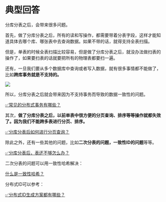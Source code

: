 # 典型回答


分库分表之后，会带来很多问题。



首先，做了分库分表之后，所有的读和写操作，都需要带着分表字段，这样才能知道具体去哪个库、哪张表中去查询数据。如果不带的话，就得支持全表扫描。



但是，单表的时候全表扫描比较容易，但是做了分库分表之后，就没办法做扫表的操作了，如果要扫表的话就要把所有的物理表都要扫一遍。



还有，一旦我们要从多个数据库中查询或者写入数据，就有很多事情都不能做了，比如**跨库事务就是不支持的。**



![](https://cdn.nlark.com/yuque/0/2022/png/5378072/1672305434815-a75a8b9d-add0-46ca-b047-1073d2df0882.png)



所以，分库分表之后就会带来因为不支持事务而导致的数据一致性的问题。



[✅常见的分布式事务有哪些？](https://www.yuque.com/hollis666/qyhor6/yr0lu6)



其次，**做了分库分表之后，以前单表中很方便的分页查询、排序等等操作就都失效了。因为我们不能跨多表进行分页、排序。**

[✅分库分表后如何进行分页查询？](https://www.yuque.com/hollis666/qyhor6/znu3byuscn503ags)



除此之外，还有一些其他的问题，比如**二次分表的问题，一致性ID的问题**等等。



[✅分库分表后，表还不够怎么办？](https://www.yuque.com/hollis666/qyhor6/eczghpx140tsgtgv)



二次分表的问题可以用一致性哈希解决：

[什么是一致性哈希？](https://www.yuque.com/hollis666/qyhor6/hgx0twgg4t7nqg6v)



分布式ID可以参考：



[✅分布式ID生成方案都有哪些？](https://www.yuque.com/hollis666/qyhor6/cdfb2w)



